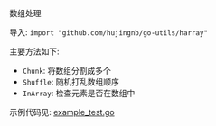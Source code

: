 数组处理 

导入: `import "github.com/hujingnb/go-utils/harray"`

主要方法如下: 

* `Chunk`:  将数组分割成多个
* `Shuffle`: 随机打乱数组顺序
* `InArray`: 检查元素是否在数组中

示例代码见: [example_test.go](./example_test.go)